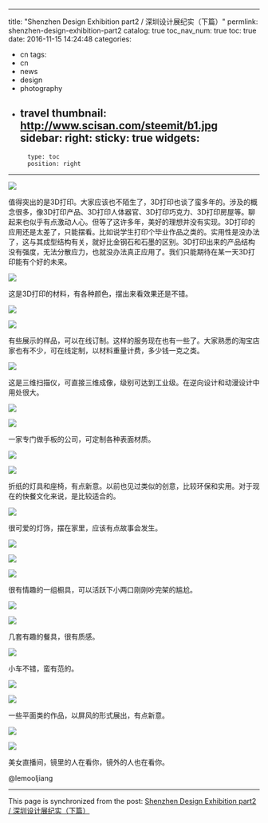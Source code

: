 
---
title: "Shenzhen Design Exhibition part2 / 深圳设计展纪实（下篇）"
permlink: shenzhen-design-exhibition-part2
catalog: true
toc_nav_num: true
toc: true
date: 2016-11-15 14:24:48
categories:
- cn
tags:
- cn
- news
- design
- photography
- travel
thumbnail: http://www.scisan.com/steemit/b1.jpg
sidebar:
    right:
        sticky: true
widgets:
    -
        type: toc
        position: right
---


![](http://www.scisan.com/steemit/b1.jpg)

值得突出的是3D打印。大家应该也不陌生了，3D打印也谈了蛮多年的。涉及的概念很多，像3D打印产品、3D打印人体器官、3D打印巧克力、3D打印房屋等。聊起来也似乎有点激动人心。但等了这许多年，美好的理想并没有实现。3D打印的应用还是太差了，只能摆看。比如说学生打印个毕业作品之类的。实用性是没办法了，这与其成型结构有关，就好比金钢石和石墨的区别。3D打印出来的产品结构没有强度，无法分散应力，也就没办法真正应用了。我们只能期待在某一天3D打印能有个好的未来。

![](http://www.scisan.com/steemit/b2.jpg)

这是3D打印的材料，有各种颜色，摆出来看效果还是不错。

![](http://www.scisan.com/steemit/b3.jpg)

![](http://www.scisan.com/steemit/b20.jpg)

有些展示的样品，可以在线订制。这样的服务现在也有一些了。大家熟悉的淘宝店家也有不少，可在线定制，以材料重量计费，多少钱一克之类。

![](http://www.scisan.com/steemit/b4.jpg)

这是三维扫描仪，可直接三维成像，级别可达到工业级。在逆向设计和动漫设计中用处很大。

![](http://www.scisan.com/steemit/b5.jpg)

![](http://www.scisan.com/steemit/b6.jpg)

一家专门做手板的公司，可定制各种表面材质。

![](http://www.scisan.com/steemit/b7.jpg)

![](http://www.scisan.com/steemit/b8.jpg)

折纸的灯具和座椅，有点新意。以前也见过类似的创意，比较环保和实用。对于现在的快餐文化来说，是比较适合的。

![](http://www.scisan.com/steemit/b9.jpg)

很可爱的灯饰，摆在家里，应该有点故事会发生。

![](http://www.scisan.com/steemit/b10.jpg)

![](http://www.scisan.com/steemit/b11.jpg)

![](http://www.scisan.com/steemit/b12.jpg)

很有情趣的一组橱具，可以活跃下小两口刚刚吵完架的尴尬。

![](http://www.scisan.com/steemit/b13.jpg)

![](http://www.scisan.com/steemit/b14.jpg)

几套有趣的餐具，很有质感。

![](http://www.scisan.com/steemit/b15.jpg)

小车不错，蛮有范的。

![](http://www.scisan.com/steemit/b16.jpg)

![](http://www.scisan.com/steemit/b17.jpg)

一些平面类的作品，以屏风的形式展出，有点新意。

![](http://www.scisan.com/steemit/b18.jpg)

![](http://www.scisan.com/steemit/b19.jpg)

美女直播间，镜里的人在看你，镜外的人也在看你。

  @lemooljiang

- - -

This page is synchronized from the post: [Shenzhen Design Exhibition part2 / 深圳设计展纪实（下篇）](https://steemit.com/@lemooljiang/shenzhen-design-exhibition-part2)
